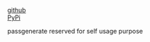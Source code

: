 
[github](https://github.com/eaybek/passgenerate/)  
[PyPi](https://pypi.org/project/passgenerate/)  

passgenerate reserved for self usage purpose

